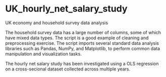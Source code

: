 # UK_hourly_net_salary_study
UK economy and household survey data analysis

The household survey data has a large number of columns, some of which have mixed data types. The script is a good example of cleaning and preprocessing exercise. The script imports several standard data analysis libraries such as Pandas, NumPy, and Matplotlib, to perform common data manipulation and visualization tasks.

The hourly net salary study has been investigated using a OLS regression on a cross-secional dataset collected across multiple years.
